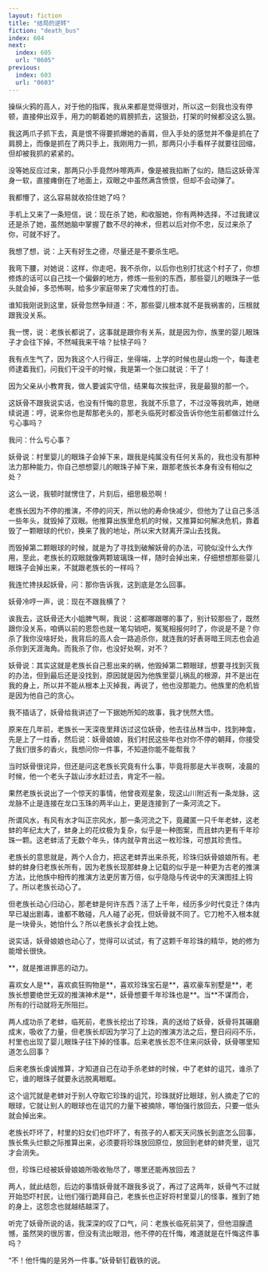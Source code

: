 ```yaml
---
layout: fiction
title: "结局的逆转"
fiction: "death_bus"
index: 604
next:
  index: 605
  url: "0605"
previous:
  index: 603
  url: "0603"
---
```

操纵火鸦的高人，对于他的指挥，我从来都是觉得很对，所以这一刻我也没有停顿，直接伸出双手，用力的朝着她的肩膀抓去，这狠劲，打架的时候都没这么狠。

我这两爪子抓下去，真是恨不得要抓爆她的香肩，但入手处的感觉并不像是抓在了肩膀上，而像是抓在了两只手上，我刚用力一抓，那两只小手看样子就要往回缩，但却被我抓的紧紧的。

没等她反应过来，那两只小手竟然咔嚓两声，像是被我掐断了似的，随后这妖骨浑身一软，直接瘫倒在了地面上，双眼之中虽然满含愤恨，但却不会动弹了。

我都懵了，这么容易就收拾住她了吗？

手机上又来了一条短信，说：现在杀了她，和收服她，你有两种选择，不过我建议还是杀了她，虽然她脑中掌握了数不尽的神术，但若以后对你不忠，反过来杀了你，可就不好了。

我想了想，说：上天有好生之德，尽量还是不要杀生吧。

我弯下腰，对她说：这样，你走吧，我不杀你，以后你也别打扰这个村子了，你想修炼的话可以自己找一个偏僻的地方，修炼一些别的东西，那些婴儿的眼珠子一低头就会掉，多恐怖啊，给多少家庭带来了灾难性的打击。

谁知我刚说到这里，妖骨忽然争辩道：不，那些婴儿根本就不是我祸害的，压根就跟我没关系。

我一愣，说：老族长都说了，这事就是跟你有关系，就是因为你，族里的婴儿眼珠子才会往下掉，不然喊我来干啥？扯犊子吗？

我有点生气了，因为我这个人行得正，坐得端，上学的时候也是山炮一个，每逢老师逮着我们，问我们干没干的时候，我是第一个张口就说：干了！

因为父亲从小教育我，做人要诚实守信，结果每次挨批评，我是最狠的那一个。

这妖骨不跟我说实话，也没有忏悔的意思，我就不乐意了，不过没等我吭声，她继续说道：哼，说来你也是帮那老头的，那老头临死时都没告诉你他生前都做过什么亏心事吗？

我问：什么亏心事？

妖骨说：村里婴儿的眼珠子会掉下来，跟我是纯属没有任何关系的，我也没有那种法力那种能力，你自己想想婴儿的眼珠子掉下来，跟那老族长本身有没有相似之处？

这么一说，我顿时就愣住了，片刻后，细思极恐啊！

老族长因为不停的推演，不停的问天，所以他的寿命快减少，但他为了让自己多活一些年头，就毁掉了双眼。他推算出族里危机的时候，又推算如何解决危机，靠着毁了一颗眼球的代价，换来了我的地址，所以宋大财离开深山去找我。

而毁掉第二颗眼球的时候，就是为了寻找到破解妖骨的办法，可貌似没什么大作用，至此，老族长的双眼就像两颗玻璃珠一样，随时会掉出来，仔细想想那些婴儿眼珠子会掉出来，不就跟老族长的一样吗？

我连忙搀扶起妖骨，问：那你告诉我，这到底是怎么回事。

妖骨冷哼一声，说：现在不跟我横了？

诶我去，这妖骨还大小姐脾气啊，我说：这都哪跟哪的事了，别计较那些了，既然跟你没关系，咱俩以前的恩怨也就一笔勾销吧，冤冤相报何时了，你说是不是？你杀了我你没啥好处，我背后的高人会一路追杀你，就连我的好表哥暗王同志也会追杀你到天涯海角。而我杀了你，也没好处啊，对不？

妖骨说：其实这就是老族长自己惹出来的祸，他毁掉第二颗眼球，想要寻找到灭我的办法，但到最后还是没找到，原因就是因为他族里婴儿祸乱的根源，并不是出在我的身上，所以并不能从根本上灭掉我，再说了，他也没那能力。他族里的危机皆是因为他自己的贪心。

我不插话了，妖骨给我讲述了一下据她所知的故事，我才恍然大悟。

原来在几年前，老族长一天深夜里拜访过这位妖骨，他去往丛林当中，找到神龛，先是上了一炷香，然后说：妖骨娘娘，我们村民这些年也对你不停的朝拜，你接受了我们很多的香火，我想问你一件事，不知道你能不能帮我？

当时妖骨很诧异，但还是问这老族长究竟有什么事，毕竟将那是大半夜啊，凌晨的时候，他一个老头子跋山涉水赶过去，肯定不一般。

果然老族长说出了一个惊天的事情，他曾夜观星象，现这山川附近有一条龙脉，这龙脉不止是连接在龙口玉珠的两半山上，更是连接到了一条河流之下。

所谓风水，有风有水才叫正宗风水，那一条河流之下，竟藏匿一只千年老蚌，这老蚌的年纪太大了，蚌身上的花纹极为复杂，似乎是一种图案，而且蚌内更有千年珍珠一颗。这老蚌活了无数个年头，体内就孕育出这一枚珍珠，可想其珍贵性。

老族长的意思就是，两个人合力，把这老蚌弄出来杀死，珍珠归妖骨娘娘所有。老蚌的蚌身归老族长所有，因为老族长现那蚌身上记载的似乎是一种更为古老的推演方法，比他族中相传的推演方法更厉害万倍，似乎隐隐与传说中的天演图挂上钩了。所以老族长动心了。

但老族长动心归动心，那老蚌是何许东西？活了上千年，经历多少时代变迁？体内早已凝出剧毒，谁都不敢碰，凡人碰了必死，但妖骨就不同了。它刀枪不入根本就是一块骨头，她怕什么？所以老族长才会找上她。

说实话，妖骨娘娘也动心了，觉得可以试试，有了这颗千年珍珠的精华，她的修为能增长很快。

**，就是推进罪恶的动力。

喜欢女人是**，喜欢疯狂购物是**，喜欢珍珠宝石是**，喜欢豪车别墅是**，老族长想要绝世无双的推演神术是**，妖骨想要千年珍珠也是**。当**不谋而合，所有的行动就将无所阻拦。

两人成功杀了老蚌，临死前，老族长挖出了珍珠，真的送给了妖骨，妖骨将其碾磨成末，吸收了力量，但老族长却因为学习了上边的推演方法之后，整日闷闷不乐，村里也出现了婴儿眼珠子往下掉的怪事。后来老族长忍不住来问妖骨，妖骨哪里知道怎么回事？

后来老族长虔诚推算，才知道自己在动手杀老蚌的时候，中了老蚌的诅咒，谁杀了它，谁的眼珠子就要永远脱离眼眶。

这个诅咒就是老蚌对于别人夺取它珍珠的诅咒，珍珠就好比眼球，别人摘走了它的眼球，它就让别人的眼球也在诅咒的力量下被摘除，哪怕强行放回去，只要一低头就会掉出来。

老族长吓坏了，村里的妇女们也吓坏了，有孩子的人都天天问族长到底怎么回事，族长焦头烂额之际推算出来，必须要将珍珠放回原位，放回到老蚌的蚌壳里，诅咒才会消失。

但，珍珠已经被妖骨娘娘所吸收殆尽了，哪里还能再放回去？

两人，就此结怨，后边的事情妖骨就不跟我多说了，再过了这两年，妖骨气不过就开始恐吓村民，让他们强行跪拜自己，老族长也正好将村里婴儿的怪事，推到了她的身上，这怨念也就越结越深了。

听完了妖骨所说的话，我深深的叹了口气，问：老族长临死前哭了，但他泪腺遗憾，虽然哭的很厉害，但没有流出眼泪，他不停的在忏悔，难道就是在忏悔这件事吗？

“不！他忏悔的是另外一件事。”妖骨斩钉截铁的说。